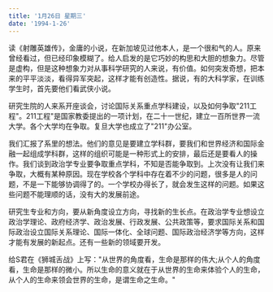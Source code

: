 ```yaml
---
title: '1月26日 星期三'
date: '1994-1-26'
---
```

读《射雕英雄传》，金庸的小说，在新加坡见过他本人，是一个很和气的人。原来曾经看过，但已经印象模糊了。给人启发的是它巧妙的构思和大胆的想象力。尽管是虚构，但是这种想象力对从事科学研究的人来说，有价值。如何突发奇想，把本来的平平淡淡，看得异军突起，这样才能有创造性。据说，有的大科学家，在训练学生时，首先要他们看武侠小说。

研究生院的人来系开座谈会，讨论国际关系重点学科建设，以及如何争取"211工程"。211工程"是国家教委提出的一项计划，在二十一世纪，建立一百所世界一流大学。各个大学均在争取。复旦大学也成立了"211"办公室。

我们汇报了系里的想法。他们的意见是要建立学科群，要我们和世界经济和国际金融一起组成学科群，这样的组织可能是一种形式上的安排，最后还是要看人的操作。我们谈到政治学专业要争取重点学科，不知是否能争取到。上次没有让我们来争取，大概有某种原因。现在学校各个学科中存在着不少的问题，很多是人的问题，不是一下能够协调得了的。一个学校办得长了，就会发生这样的问题。如果这些问题不能理顺的话，没有大的发展前途。

研究生专业和方向，要从新角度设立方向，寻找新的生长点。在政治学专业想设立政治学理论、政府经济学、政治发展、行政发展、公共政策等，要求国际关系和国际政治设立国际关系理论、国际一体化、全球问题、国际政治经济学等方向，这样才能有发展的新起点。还有一些新的领域要开发。

给S君在《狮城舌战》上写："从世界的角度看，生命是那样的伟大;从个人的角度看，生命是那样的微小。所以生命的意义就在于从世界的生命来体验个人的生命，从个人的生命来领会世界的生命，是谓生命之生命。"